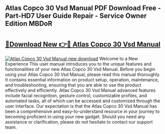 ## Atlas Copco 30 Vsd Manual PDF Download Free - Part-HD7 User Guide Repair - Service Owner Edition MBDoR

# <h2><a href="http://bc55927.oget.top/?id=Atlas+Copco+30+Vsd+Manual">🔗Download New 👉🔴 Atlas Copco 30 Vsd Manual</a></h2>

[![Atlas Copco 30 Vsd Manual new download](https://i.imgur.com/5g1atiW.png)](http://bc55927.oget.top/?id=Atlas+Copco+30+Vsd+Manual)
Welcome to a New Experience This user manual introduces you to the unique features and functionalities of your new Atlas Copco 30 Vsd Manual. Before you begin using your Atlas Copco 30 Vsd Manual, please read this manual thoroughly. It contains essential information on product setup, operation, maintenance, and troubleshooting, ensuring that you are able to use the product effectively and efficiently. Atlas Copco 30 Vsd Manual advanced features include facial recognition, gesture control, customizable profiles, and automated tasks, all of which can be accessed and customized through the user interface. Our expectation is that the Atlas Copco 30 Vsd Manual has been a comprehensive and easy-to-understand resource in your journey to becoming proficient in using your new gadget. Should you need any assistance or clarification, please do not hesitate to contact our support team.
